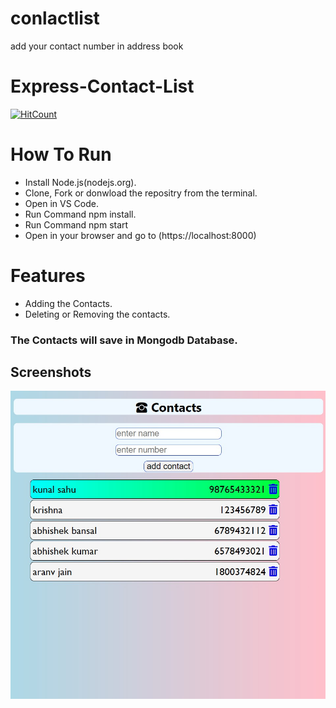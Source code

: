 # conlactlist
 add your contact number in address book
# Express-Contact-List

[![HitCount](http://hits.dwyl.com/kunalsahuv/Contact-address-book.svg)](http://hits.dwyl.com/kunalsahuv/Contact-address-book)

# How To Run

* Install Node.js(nodejs.org).
* Clone, Fork or donwload the repositry from the terminal.
* Open in VS Code.
* Run Command npm install.
* Run Command npm start
* Open in your browser and go to (https://localhost:8000)

# Features
* Adding the Contacts.
* Deleting or Removing the contacts.
### The Contacts will save in Mongodb Database.

## Screenshots

![](assets/images/contact_list.jpg)


